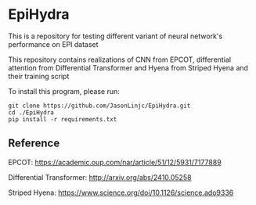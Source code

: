 # EpiHydra
This is a repository for testing different variant of neural network's performance on EPI dataset

This repository contains realizations of CNN from EPCOT, differential attention from Differential Transformer and Hyena from Striped Hyena and their training script

To install this program, please run:
```
git clone https://github.com/JasonLinjc/EpiHydra.git
cd ./EpiHydra
pip install -r requirements.txt
```
## Reference
EPCOT: https://academic.oup.com/nar/article/51/12/5931/7177889

Differential Transformer: http://arxiv.org/abs/2410.05258

Striped Hyena: https://www.science.org/doi/10.1126/science.ado9336

